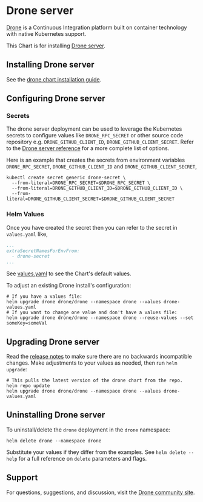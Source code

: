 # Drone server

[Drone](http://drone.io/) is a Continuous Integration platform built on container technology with native Kubernetes support.

This Chart is for installing [Drone server](https://docs.drone.io/installation/overview/).

## Installing Drone server

See the [drone chart installation guide](./docs/install.md).

## Configuring Drone server

### Secrets

The drone server deployment can be used to leverage the Kubernetes secrets to configure values like `DRONE_RPC_SECRET` or other source code repository e.g. `DRONE_GITHUB_CLIENT_ID`, `DRONE_GITHUB_CLIENT_SECRET`. Refer to the [Drone server reference](https://docs.drone.io/installation/reference/) for a more complete list of options.

Here is an example that creates the secrets from environment variables `DRONE_RPC_SECRET`, `DRONE_GITHUB_CLIENT_ID` and `DRONE_GITHUB_CLIENT_SECRET`,

```shell
kubectl create secret generic drone-secret \
  --from-literal=DRONE_RPC_SECRET=$DRONE_RPC_SECRET \
  --from-literal=DRONE_GITHUB_CLIENT_ID=$DRONE_GITHUB_CLIENT_ID \
  --from-literal=DRONE_GITHUB_CLIENT_SECRET=$DRONE_GITHUB_CLIENT_SECRET 
```

### Helm Values

Once you have created the secret then you can refer to the secret in `values.yaml` like,

```yaml
...
extraSecretNamesForEnvFrom:
  - drone-secret
...
```

See [values.yaml](../drone/values.yaml) to see the Chart's default values.

To adjust an existing Drone install's configuration:

```console
# If you have a values file:
helm upgrade drone drone/drone --namespace drone --values drone-values.yaml
# If you want to change one value and don't have a values file:
helm upgrade drone drone/drone --namespace drone --reuse-values --set someKey=someVal
```

## Upgrading Drone server

Read the [release notes](https://discourse.drone.io/c/announcements/6) to make sure there are no backwards incompatible changes. Make adjustments to your values as needed, then run `helm upgrade`:

```console
# This pulls the latest version of the drone chart from the repo.
helm repo update
helm upgrade drone drone/drone --namespace drone --values drone-values.yaml
```

## Uninstalling Drone server

To uninstall/delete the `drone` deployment in the `drone` namespace:

```console
helm delete drone --namespace drone
```

Substitute your values if they differ from the examples. See `helm delete --help` for a full reference on `delete` parameters and flags.

## Support

For questions, suggestions, and discussion, visit the [Drone community site](https://discourse.drone.io/).
